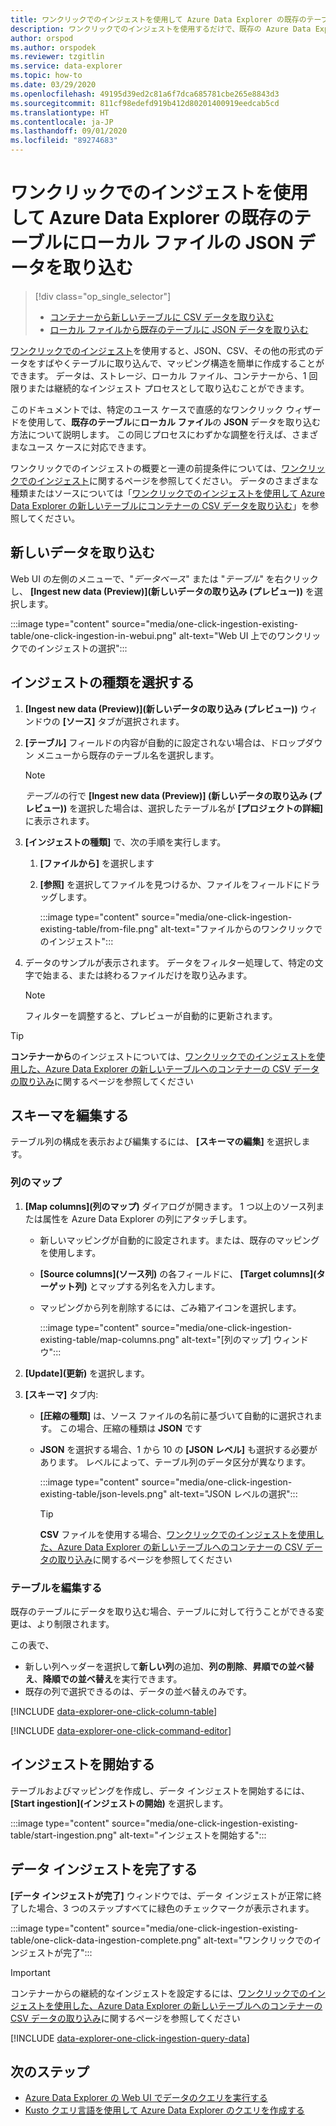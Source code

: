 ```yaml
---
title: ワンクリックでのインジェストを使用して Azure Data Explorer の既存のテーブルにローカル ファイルの JSON データを取り込む
description: ワンクリックでのインジェストを使用するだけで、既存の Azure Data Explorer テーブルにデータを取り込み (読み込み) ます。
author: orspod
ms.author: orspodek
ms.reviewer: tzgitlin
ms.service: data-explorer
ms.topic: how-to
ms.date: 03/29/2020
ms.openlocfilehash: 49195d39ed2c81a6f7dca685781cbe265e8843d3
ms.sourcegitcommit: 811cf98edefd919b412d80201400919eedcab5cd
ms.translationtype: HT
ms.contentlocale: ja-JP
ms.lasthandoff: 09/01/2020
ms.locfileid: "89274683"
---
```

# <a name="use-one-click-ingestion-to-ingest-json-data-from-a-local-file-to-an-existing-table-in-azure-data-explorer"></a>ワンクリックでのインジェストを使用して Azure Data Explorer の既存のテーブルにローカル ファイルの JSON データを取り込む


> [!div class="op_single_selector"]
> * [コンテナーから新しいテーブルに CSV データを取り込む](one-click-ingestion-new-table.md)
> * [ローカル ファイルから既存のテーブルに JSON データを取り込む](one-click-ingestion-existing-table.md)

[ワンクリックでのインジェスト](ingest-data-one-click.md)を使用すると、JSON、CSV、その他の形式のデータをすばやくテーブルに取り込んで、マッピング構造を簡単に作成することができます。 データは、ストレージ、ローカル ファイル、コンテナーから、1 回限りまたは継続的なインジェスト プロセスとして取り込むことができます。  

このドキュメントでは、特定のユース ケースで直感的なワンクリック ウィザードを使用して、**既存のテーブル**に**ローカル ファイル**の **JSON** データを取り込む方法について説明します。 この同じプロセスにわずかな調整を行えば、さまざまなユース ケースに対応できます。

ワンクリックでのインジェストの概要と一連の前提条件については、[ワンクリックでのインジェスト](ingest-data-one-click.md)に関するページを参照してください。
データのさまざまな種類またはソースについては「[ワンクリックでのインジェストを使用して Azure Data Explorer の新しいテーブルにコンテナーの CSV データを取り込む](one-click-ingestion-new-table.md)」を参照してください。

## <a name="ingest-new-data"></a>新しいデータを取り込む

Web UI の左側のメニューで、"*データベース*" または "*テーブル*" を右クリックし、 **[Ingest new data (Preview)]\(新しいデータの取り込み (プレビュー)\)** を選択します。

   :::image type="content" source="media/one-click-ingestion-existing-table/one-click-ingestion-in-webui.png" alt-text="Web UI 上でのワンクリックでのインジェストの選択":::
 
## <a name="select-an-ingestion-type"></a>インジェストの種類を選択する

1. **[Ingest new data (Preview)]\(新しいデータの取り込み (プレビュー)\)** ウィンドウの **[ソース]** タブが選択されます。

1. **[テーブル]** フィールドの内容が自動的に設定されない場合は、ドロップダウン メニューから既存のテーブル名を選択します。

    > [!NOTE]
    > *テーブル*の行で **[Ingest new data (Preview)] (新しいデータの取り込み (プレビュー))** を選択した場合は、選択したテーブル名が **[プロジェクトの詳細]** に表示されます。

1. **[インジェストの種類]** で、次の手順を実行します。

   1. **[ファイルから]** を選択します  
   1. **[参照]** を選択してファイルを見つけるか、ファイルをフィールドにドラッグします。
    
      :::image type="content" source="media/one-click-ingestion-existing-table/from-file.png" alt-text="ファイルからのワンクリックでのインジェスト":::

 1. データのサンプルが表示されます。 データをフィルター処理して、特定の文字で始まる、または終わるファイルだけを取り込みます。 
   
    >[!NOTE] 
    >フィルターを調整すると、プレビューが自動的に更新されます。
  
> [!TIP]
> **コンテナーから**のインジェストについては、[ワンクリックでのインジェストを使用した、Azure Data Explorer の新しいテーブルへのコンテナーの CSV データの取り込み](one-click-ingestion-new-table.md#select-an-ingestion-type)に関するページを参照してください

## <a name="edit-the-schema"></a>スキーマを編集する

テーブル列の構成を表示および編集するには、 **[スキーマの編集]** を選択します。

### <a name="map-columns"></a>列のマップ 

1. **[Map columns]\(列のマップ\)** ダイアログが開きます。 1 つ以上のソース列または属性を Azure Data Explorer の列にアタッチします。
    * 新しいマッピングが自動的に設定されます。または、既存のマッピングを使用します。 
    * **[Source columns]\(ソース列\)** の各フィールドに、 **[Target columns]\(ターゲット列\)** とマップする列名を入力します。
    * マッピングから列を削除するには、ごみ箱アイコンを選択します。

      :::image type="content" source="media/one-click-ingestion-existing-table/map-columns.png" alt-text="[列のマップ] ウィンドウ"::: 
    
1. **[Update]\(更新\)** を選択します。
1. **[スキーマ]** タブ内:
    * **[圧縮の種類]** は、ソース ファイルの名前に基づいて自動的に選択されます。 この場合、圧縮の種類は **JSON** です
        
    * **JSON** を選択する場合、1 から 10 の **[JSON レベル]** も選択する必要があります。 レベルによって、テーブル列のデータ区分が異なります。

        :::image type="content" source="media/one-click-ingestion-existing-table/json-levels.png" alt-text="JSON レベルの選択":::
    
       > [!TIP]
       > **CSV** ファイルを使用する場合、[ワンクリックでのインジェストを使用した、Azure Data Explorer の新しいテーブルへのコンテナーの CSV データの取り込み](one-click-ingestion-new-table.md#edit-the-schema)に関するページを参照してください

### <a name="edit-the-table"></a>テーブルを編集する 

既存のテーブルにデータを取り込む場合、テーブルに対して行うことができる変更は、より制限されます。

この表で、 
* 新しい列ヘッダーを選択して**新しい列**の追加、**列の削除**、**昇順での並べ替え**、**降順での並べ替え**を実行できます。 
* 既存の列で選択できるのは、データの並べ替えのみです。

[!INCLUDE [data-explorer-one-click-column-table](includes/data-explorer-one-click-column-table.md)]

[!INCLUDE [data-explorer-one-click-command-editor](includes/data-explorer-one-click-command-editor.md)]

## <a name="start-ingestion"></a>インジェストを開始する

テーブルおよびマッピングを作成し、データ インジェストを開始するには、 **[Start ingestion]\(インジェストの開始\)** を選択します。

:::image type="content" source="media/one-click-ingestion-existing-table/start-ingestion.png" alt-text="インジェストを開始する":::

## <a name="complete-data-ingestion"></a>データ インジェストを完了する

**[データ インジェストが完了]** ウィンドウでは、データ インジェストが正常に終了した場合、3 つのステップすべてに緑色のチェックマークが表示されます。

:::image type="content" source="media/one-click-ingestion-existing-table/one-click-data-ingestion-complete.png" alt-text="ワンクリックでのインジェストが完了":::

> [!IMPORTANT]
> コンテナーからの継続的なインジェストを設定するには、[ワンクリックでのインジェストを使用した、Azure Data Explorer の新しいテーブルへのコンテナーの CSV データの取り込み](one-click-ingestion-new-table.md#create-continuous-ingestion-for-container)に関するページを参照してください

[!INCLUDE [data-explorer-one-click-ingestion-query-data](includes/data-explorer-one-click-ingestion-query-data.md)]

## <a name="next-steps"></a>次のステップ

* [Azure Data Explorer の Web UI でデータのクエリを実行する](web-query-data.md)
* [Kusto クエリ言語を使用して Azure Data Explorer のクエリを作成する](write-queries.md)
